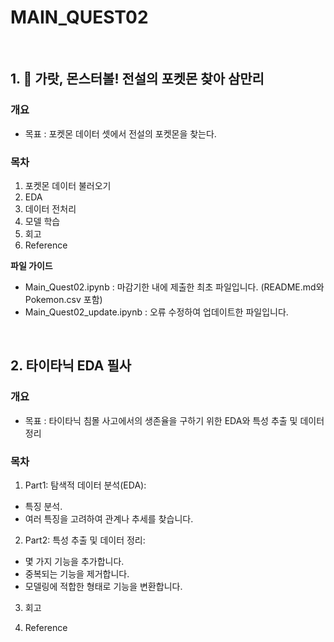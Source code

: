 # MAIN_QUEST02
<br>

## 1. 🦄 가랏, 몬스터볼! 전설의 포켓몬 찾아 삼만리
### 개요
- 목표 : 포켓몬 데이터 셋에서 전설의 포켓몬을 찾는다.
### 목차
1. 포켓몬 데이터 불러오기
2. EDA
3. 데이터 전처리
4. 모델 학습
5. 회고
6. Reference

**파일 가이드**
- Main_Quest02.ipynb : 마감기한 내에 제출한 최초 파일입니다. (README.md와 Pokemon.csv 포함)
- Main_Quest02_update.ipynb : 오류 수정하여 업데이트한 파일입니다.
<br>

## 2. 타이타닉 EDA 필사
### 개요
- 목표 : 타이타닉 침몰 사고에서의 생존율을 구하기 위한 EDA와 특성 추출 및 데이터 정리
### 목차
1. Part1: 탐색적 데이터 분석(EDA):
- 특징 분석.
- 여러 특징을 고려하여 관계나 추세를 찾습니다.

2. Part2: 특성 추출 및 데이터 정리:
- 몇 가지 기능을 추가합니다.
- 중복되는 기능을 제거합니다.
- 모델링에 적합한 형태로 기능을 변환합니다.

3. 회고

4. Reference
